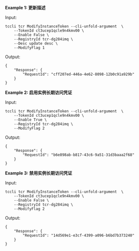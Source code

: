 **Example 1: 更新描述**



Input: 

```
tccli tcr ModifyInstanceToken --cli-unfold-argument  \
    --TokenId ct3ucep1qcle9n4kmv00 \
    --Enable False \
    --RegistryId tcr-dg284imq \
    --Desc update desc \
    --ModifyFlag 1
```

Output: 
```
{
    "Response": {
        "RequestId": "cff207ed-446a-4e62-8098-12b0c91a929b"
    }
}
```

**Example 2: 启用实例长期访问凭证**



Input: 

```
tccli tcr ModifyInstanceToken --cli-unfold-argument  \
    --TokenId ct3ucep1qcle9n4kmv00 \
    --Enable True \
    --RegistryId tcr-dg284imq \
    --ModifyFlag 2
```

Output: 
```
{
    "Response": {
        "RequestId": "b6e898ab-b817-43c6-9a51-31d3baaa2f68"
    }
}
```

**Example 3: 禁用实例长期访问凭证**



Input: 

```
tccli tcr ModifyInstanceToken --cli-unfold-argument  \
    --TokenId ct3ucep1qcle9n4kmv00 \
    --Enable False \
    --RegistryId tcr-dg284imq \
    --ModifyFlag 2
```

Output: 
```
{
    "Response": {
        "RequestId": "14d569e1-e3cf-4399-a096-b6bd7b373240"
    }
}
```

